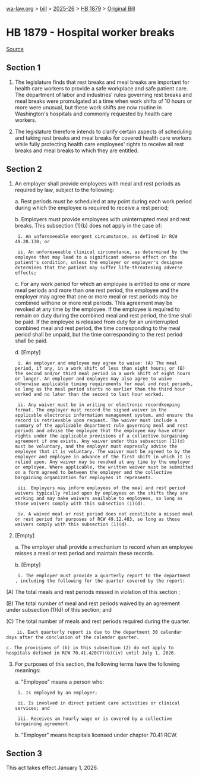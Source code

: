 [wa-law.org](/) > [bill](/bill/) > [2025-26](/bill/2025-26/) > [HB 1879](/bill/2025-26/hb/1879/) > [Original Bill](/bill/2025-26/hb/1879/1/)

# HB 1879 - Hospital worker breaks

[Source](http://lawfilesext.leg.wa.gov/biennium/2025-26/Pdf/Bills/House%20Bills/1879.pdf)

## Section 1
1. The legislature finds that rest breaks and meal breaks are important for health care workers to provide a safe workplace and safe patient care. The department of labor and industries' rules governing rest breaks and meal breaks were promulgated at a time when work shifts of 10 hours or more were unusual, but these work shifts are now routine in Washington's hospitals and commonly requested by health care workers.

2. The legislature therefore intends to clarify certain aspects of scheduling and taking rest breaks and meal breaks for covered health care workers while fully protecting health care employees' rights to receive all rest breaks and meal breaks to which they are entitled.

## Section 2
1. An employer shall provide employees with meal and rest periods as required by law, subject to the following:

    a. Rest periods must be scheduled at any point during each work period during which the employee is required to receive a rest period;

    b. Employers must provide employees with uninterrupted meal and rest breaks. This subsection (1)(b) does not apply in the case of:

        i. An unforeseeable emergent circumstance, as defined in RCW 49.28.130; or

        ii. An unforeseeable clinical circumstance, as determined by the employee that may lead to a significant adverse effect on the patient's condition, unless the employer or employer's designee determines that the patient may suffer life-threatening adverse effects;

    c. For any work period for which an employee is entitled to one or more meal periods and more than one rest period, the employee and the employer may agree that one or more meal or rest periods may be combined withone or more rest periods. This agreement may be revoked at any time by the employee. If the employee is required to remain on duty during the combined meal and rest period, the time shall be paid. If the employee is released from duty for an uninterrupted combined meal and rest period, the time corresponding to the meal period shall be unpaid, but the time corresponding to the rest period shall be paid.

    d. [Empty]

        i. An employer and employee may agree to waive: (A) The meal period, if any, in a work shift of less than eight hours; or (B) the second and/or third meal period in a work shift of eight hours or longer. An employer and employee may also agree to waive otherwise applicable timing requirements for meal and rest periods, so long as the meal period starts no earlier than the third hour worked and no later than the second to last hour worked.

        ii. Any waiver must be in writing or electronic recordkeeping format. The employer must record the signed waiver in the applicable electronic information management system, and ensure the record is retrievable upon request. The waiver must include a summary of the applicable department rule governing meal and rest periods and advise the employee that the employee may have other rights under the applicable provisions of a collective bargaining agreement if one exists. Any waiver under this subsection (1)(d) must be voluntary, and the employer must expressly advise the employee that it is voluntary. The waiver must be agreed to by the employer and employee in advance of the first shift in which it is relied upon. Any waiver may be revoked at any time by the employer or employee. Where applicable, the written waiver must be submitted on a form agreed to between the employer and the collective bargaining organization for employees it represents.

        iii. Employers may inform employees of the meal and rest period waivers typically relied upon by employees on the shifts they are working and may make waivers available to employees, so long as those waivers comply with this subsection (1)(d).

        iv. A waived meal or rest period does not constitute a missed meal or rest period for purposes of RCW 49.12.483, so long as those waivers comply with this subsection (1)(d).

2. [Empty]

    a. The employer shall provide a mechanism to record when an employee misses a meal or rest period and maintain these records.

    b. [Empty]

        i. The employer must provide a quarterly report to the department , including the following for the quarter covered by the report:

(A) The total meals and rest periods missed in violation of this section ;

(B) The total number of meal and rest periods waived by an agreement under subsection (1)(d) of this section; and

(C) The total number of meals and rest periods required during the quarter.

        ii. Each quarterly report is due to the department 30 calendar days after the conclusion of the calendar quarter.

    c. The provisions of (b) in this subsection (2) do not apply to hospitals defined in RCW 70.41.420(7)(b)(iv) until July 1, 2026.

3. For purposes of this section, the following terms have the following meanings:

    a. "Employee" means a person who:

        i. Is employed by an employer;

        ii. Is involved in direct patient care activities or clinical services; and

        iii. Receives an hourly wage or is covered by a collective bargaining agreement.

    b. "Employer" means hospitals licensed under chapter 70.41 RCW.

## Section 3
This act takes effect January 1, 2026.

